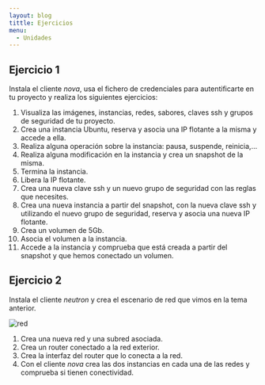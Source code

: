 ```yaml
---
layout: blog
tittle: Ejercicios
menu:
  - Unidades
---
```

## Ejercicio 1

Instala el cliente *nova*, usa el fichero de credenciales para autentificarte en tu proyecto y realiza los siguientes ejercicios:

1. Visualiza las imágenes, instancias, redes, sabores, claves ssh y grupos de seguridad de tu proyecto.
2. Crea una instancia Ubuntu, reserva y asocia una IP flotante a la misma y accede a ella.
3. Realiza alguna operación sobre la instancia: pausa, suspende, reinicia,...
4. Realiza alguna modificación en la instancia y crea un snapshot de la misma.
5. Termina la instancia.
6. Libera la IP flotante.
7. Crea una nueva clave ssh y un nuevo grupo de seguridad con las reglas que necesites.
8. Crea una nueva instancia a partir del snapshot, con la nueva clave ssh y utilizando el nuevo grupo de seguridad, reserva y asocia una nueva IP flotante.
9. Crea un volumen de 5Gb.
10. Asocia el volumen a la instancia.
11. Accede a la instancia y comprueba que está creada a partir del snapshot y que hemos conectado un volumen.

## Ejercicio 2

Instala el cliente *neutron* y crea el escenario de red que vimos en la tema anterior.

![red](http://iesgn.github.io/cloud2/curso/u4/img/red3.png)

1. Crea una nueva red y una subred asociada.
2. Crea un router conectado a la red exterior.
3. Crea la interfaz del router que lo conecta a la red.
4. Con el cliente *nova* crea las dos instancias en cada una de las redes y comprueba si tienen conectividad.


